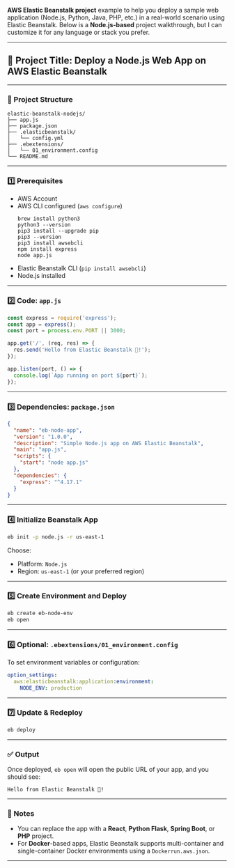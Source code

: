 **AWS Elastic Beanstalk project** example to help you deploy a sample web application (Node.js, Python, Java, PHP, etc.) in a real-world scenario using Elastic Beanstalk. Below is a **Node.js-based** project walkthrough, but I can customize it for any language or stack you prefer.

---

## 🔧 Project Title: **Deploy a Node.js Web App on AWS Elastic Beanstalk**

---

### 📁 Project Structure

```
elastic-beanstalk-nodejs/
├── app.js
├── package.json
├── .elasticbeanstalk/
│   └── config.yml
├── .ebextensions/
│   └── 01_environment.config
└── README.md
```

---

### 1️⃣ Prerequisites

* AWS Account
* AWS CLI configured (`aws configure`)
  ```
  brew install python3
  python3 --version
  pip3 install --upgrade pip
  pip3 --version
  pip3 install awsebcli
  npm install express
  node app.js
  ```
* Elastic Beanstalk CLI (`pip install awsebcli`)
* Node.js installed

---

### 2️⃣ Code: `app.js`

```js
const express = require('express');
const app = express();
const port = process.env.PORT || 3000;

app.get('/', (req, res) => {
  res.send('Hello from Elastic Beanstalk 🚀!');
});

app.listen(port, () => {
  console.log(`App running on port ${port}`);
});
```

---

### 3️⃣ Dependencies: `package.json`

```json
{
  "name": "eb-node-app",
  "version": "1.0.0",
  "description": "Simple Node.js app on AWS Elastic Beanstalk",
  "main": "app.js",
  "scripts": {
    "start": "node app.js"
  },
  "dependencies": {
    "express": "^4.17.1"
  }
}
```

---

### 4️⃣ Initialize Beanstalk App

```bash
eb init -p node.js -r us-east-1
```

Choose:

* Platform: `Node.js`
* Region: `us-east-1` (or your preferred region)

---

### 5️⃣ Create Environment and Deploy

```bash
eb create eb-node-env
eb open
```

---

### 6️⃣ Optional: `.ebextensions/01_environment.config`

To set environment variables or configuration:

```yaml
option_settings:
  aws:elasticbeanstalk:application:environment:
    NODE_ENV: production
```

---

### 7️⃣ Update & Redeploy

```bash
eb deploy
```

---

### ✅ Output

Once deployed, `eb open` will open the public URL of your app, and you should see:

```
Hello from Elastic Beanstalk 🚀!
```

---

### 📌 Notes

* You can replace the app with a **React**, **Python Flask**, **Spring Boot**, or **PHP** project.
* For **Docker**-based apps, Elastic Beanstalk supports multi-container and single-container Docker environments using a `Dockerrun.aws.json`.

---
